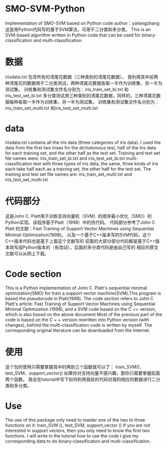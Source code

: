 # SMO-SVM-Python
Implementation of SMO-SVM based on Python code
author：yaliangzhang
这是用Python代码写的基于SVM算法，可用于二分类和多分类。
This is an SVM-based algorithm written in Python code that can be used for binary-classification and multi-classification.


# 数据
irisdata.txt 包含所有的鸢尾花数据（三种类别的鸢尾花数据）。
我利用其中前两种鸢尾花的数据用于二分类测试，两种鸢尾花数据各取一半作为训练集，另一半为测试集。
训练集和测试集文件名分别为：iris_train_set_bi.txt 和iris_test_set_bi.txt
多分类测试用三种类别的鸢尾花数据，同样的，三种鸢尾花数据每种各取一半作为训练集，另一半为测试集。
训练集和测试集文件名分别为：iris_train_set_multi.txt 和iris_test_set_multi.txt
# data
irisdata.txt contains all the iris data (three categories of iris data).
I used the data from the first two Irises for the dichotomous test, half of the Iris data for each training set, and the other half as the test set.
Training and test set file names were: iris_train_set_bi.txt and iris_test_set_bi.txt
multi-classification test with three types of iris data, the same, three kinds of iris each take half each as a training set, the other half for the test set.
The training and test set file names are: iris_train_set_multi.txt and iris_test_set_multi.txt


# 代码部分
这是John C. Platt用于训练支持向量机（SVM）的顺序最小优化（SMO）的Python实现。该程序基于Platt（1998）中的伪代码。
代码部分参考了John C  Platt 的文献：Fast Training of Support Vector Machines using Sequential Minimal Optimization(1998)。
以及一个基于C++版本写的SVM代码，这个C++版本代码也是基于上面这个文献写的
前面的大部分部分代码都是基于C++版本改写成Python版本的（有改动），后面的多分类代码是由自己写的
相应的原文文献可以从网上下载。

# Code section
This is a Python implementation of John C. Platt's sequential minimal optimization(SMO) for train a support vector machine(SVM).This program is based the pseudocode in Platt(1998).
The code section refers to John C Platt's article: Fast Training of Support Vector Machines using Sequential Minimal Optimization (1998), and a SVM code based on the C ++ version, which is also based on the above document
Most of the previous part of the code is based on the C + + version rewritten into Python version (with changes), behind the multi-classification code is written by myself.
The corresponding original literature can be downloaded from the Internet.


# 使用
这个包的使用只需要掌握其中的两到三个函数就可以了：
train_SVM()、test_SVM、support_vector()
如果你对支持向量不感兴趣，那你只需要掌握前面两个函数。
我会在tutorial中写下如何利用我给的代码对我的相应的数据进行二分类和多分类。

# Use
The use of this package only need to master one of the two to three functions on it:
train_SVM (), test_SVM, support_vector ()
If you are not interested in support vectors, then you only need to know the first two functions.
I will write in the tutorial how to use the code I give my corresponding data to do binary-classification and multi-classification.




